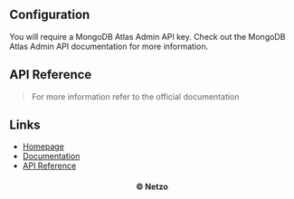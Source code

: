 ## Configuration

You will require a MongoDB Atlas Admin API key. Check out the MongoDB Atlas
Admin API documentation for more information.

## API Reference

> For more information refer to the official documentation

## Links

- [Homepage](https://app.netzo.io/resources/resource-http-mongodb-atlasadmin)
- [Documentation](https://www.mongodb.com/docs/atlas/api/atlas-admin-api/)
- [API Reference](https://www.mongodb.com/docs/atlas/reference/api-resources-spec/)

<div align="center">
  <h4>© Netzo</h4>
</div>
